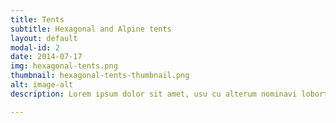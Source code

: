 ```yaml
---
title: Tents
subtitle: Hexagonal and Alpine tents
layout: default
modal-id: 2
date: 2014-07-17
img: hexagonal-tents.png
thumbnail: hexagonal-tents-thumbnail.png
alt: image-alt
description: Lorem ipsum dolor sit amet, usu cu alterum nominavi lobortis. At duo novum diceret. Tantas apeirian vix et, usu sanctus postulant inciderint ut, populo diceret necessitatibus in vim. Cu eum dicam feugiat noluisse.

---
```

